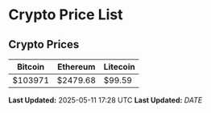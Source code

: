 # Crypto Price List

## Crypto Prices
| Bitcoin | Ethereum | Litecoin |
| ------- | -------- | -------- |
| $103971 | $2479.68 | $99.59 |
**Last Updated:** 2025-05-11 17:28 UTC
**Last Updated:** $DATE$

